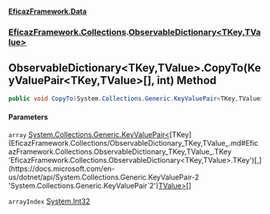 #### [EficazFramework.Data](EficazFrameworkData.md 'EficazFramework Data')
### [EficazFramework.Collections](EficazFrameworkData.md#EficazFramework.Collections 'EficazFramework.Collections').[ObservableDictionary&lt;TKey,TValue&gt;](EficazFramework.Collections/ObservableDictionary_TKey,TValue_.md 'EficazFramework.Collections.ObservableDictionary<TKey,TValue>')

## ObservableDictionary<TKey,TValue>.CopyTo(KeyValuePair<TKey,TValue>[], int) Method

```csharp
public void CopyTo(System.Collections.Generic.KeyValuePair<TKey,TValue>[] array, int arrayIndex);
```
#### Parameters

<a name='EficazFramework.Collections.ObservableDictionary_TKey,TValue_.CopyTo(System.Collections.Generic.KeyValuePair_TKey,TValue_[],int).array'></a>

`array` [System.Collections.Generic.KeyValuePair&lt;](https://docs.microsoft.com/en-us/dotnet/api/System.Collections.Generic.KeyValuePair-2 'System.Collections.Generic.KeyValuePair`2')[TKey](EficazFramework.Collections/ObservableDictionary_TKey,TValue_.md#EficazFramework.Collections.ObservableDictionary_TKey,TValue_.TKey 'EficazFramework.Collections.ObservableDictionary<TKey,TValue>.TKey')[,](https://docs.microsoft.com/en-us/dotnet/api/System.Collections.Generic.KeyValuePair-2 'System.Collections.Generic.KeyValuePair`2')[TValue](EficazFramework.Collections/ObservableDictionary_TKey,TValue_.md#EficazFramework.Collections.ObservableDictionary_TKey,TValue_.TValue 'EficazFramework.Collections.ObservableDictionary<TKey,TValue>.TValue')[&gt;](https://docs.microsoft.com/en-us/dotnet/api/System.Collections.Generic.KeyValuePair-2 'System.Collections.Generic.KeyValuePair`2')[[]](https://docs.microsoft.com/en-us/dotnet/api/System.Array 'System.Array')

<a name='EficazFramework.Collections.ObservableDictionary_TKey,TValue_.CopyTo(System.Collections.Generic.KeyValuePair_TKey,TValue_[],int).arrayIndex'></a>

`arrayIndex` [System.Int32](https://docs.microsoft.com/en-us/dotnet/api/System.Int32 'System.Int32')
